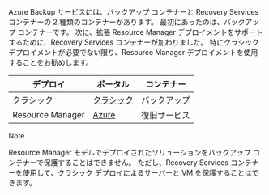 Azure Backup サービスには、バックアップ コンテナーと Recovery Services コンテナーの 2 種類のコンテナーがあります。 最初にあったのは、バックアップ コンテナーです。 次に、拡張 Resource Manager デプロイメントをサポートするために、Recovery Services コンテナーが加わりました。 特にクラシック デプロイメントが必要でない限り、Resource Manager デプロイメントを使用することをお勧めします。

| **デプロイ** | **ポータル** | **コンテナー** |
| --- | --- | --- |
| クラシック |[クラシック](https://manage.windowsazure.com) |バックアップ |
| Resource Manager |[Azure](https://portal.azure.com) |復旧サービス |

> [!NOTE]
> Resource Manager モデルでデプロイされたソリューションをバックアップ コンテナーで保護することはできません。 ただし、Recovery Services コンテナーを使用して、クラシック デプロイによるサーバーと VM を保護することはできます。  
> 
> 

